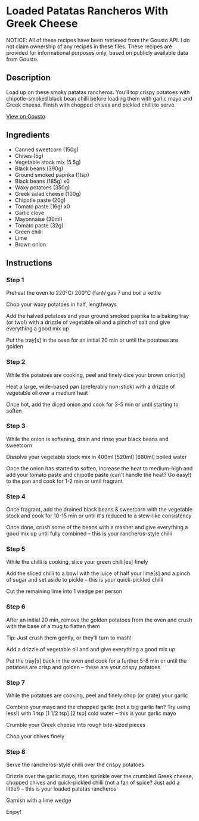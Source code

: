 # Loaded Patatas Rancheros With Greek Cheese

NOTICE: All of these recipes have been retrieved from the Gousto API. I do not claim ownership of any recipes in these files. These recipes are provided for informational purposes only, based on publicly available data from Gousto.

## Description

Load up on these smoky patatas rancheros. You’ll top crispy potatoes with chipotle-smoked black bean chilli before loading them with garlic mayo and Greek cheese. Finish with chopped chives and pickled chilli to serve.

[View on Gousto](https://www.gousto.co.uk/recipes/cookbook/loaded-patatas-rancheros-with-greek-cheese-pickled-chilli)

## Ingredients

- Canned sweetcorn (150g)
- Chives (5g)
- Vegetable stock mix (5.5g)
- Black beans (390g)
- Ground smoked paprika (1tsp)
- Black beans (185g) x0
- Waxy potatoes (350g)
- Greek salad cheese (100g)
- Chipotle paste (20g)
- Tomato paste (16g) x0
- Garlic clove
- Mayonnaise (30ml)
- Tomato paste (32g)
- Green chilli
- Lime
- Brown onion

## Instructions


### Step 1

Preheat the oven to 220°C/ 200°C (fan)/ gas 7 and boil a kettle

Chop your waxy potatoes in half, lengthways

Add the halved potatoes and your ground smoked paprika to a baking tray (or two!) with a drizzle of vegetable oil and a pinch of salt and give everything a good mix up

Put the tray[s] in the oven for an initial 20 min or until the potatoes are golden


### Step 2

While the potatoes are cooking, peel and finely dice your brown onion[s]

Heat a large, wide-based pan (preferably non-stick) with a drizzle of vegetable oil over a medium heat

Once hot, add the diced onion and cook for 3-5 min or until starting to soften


### Step 3

While the onion is softening, drain and rinse your black beans and sweetcorn

Dissolve your vegetable stock mix in 400ml <span class="text-purple">[520ml]</span> <span class="text-danger">[680ml] </span>boiled water

Once the onion has started to soften, increase the heat to medium-high and add your tomato paste and chipotle paste (can't handle the heat? Go easy!) to the pan and cook for 1-2 min or until fragrant


### Step 4

Once fragrant, add the drained black beans & sweetcorn with the vegetable stock and cook for 10-15 min or until it's reduced to a stew-like consistency

Once done, crush some of the beans with a masher and give everything a good mix up until fully combined – this is your rancheros-style chilli


### Step 5

While the chilli is cooking, slice your green chilli[es] finely

Add the sliced chilli to a bowl with the juice of half your<span class="text-danger"> </span>lime[s] and a pinch of sugar and set aside to pickle – this is your quick-pickled chilli

Cut the remaining lime into 1 wedge per person


### Step 6

After an initial 20 min, remove the golden potatoes from the oven and crush with the base of a mug to flatten them

Tip: Just crush them gently, or they'll turn to mash!

Add a drizzle of vegetable oil and and give everything a good mix up

Put the tray[s] back in the oven and cook for a further 5-8 min or until the potatoes are crisp and golden – these are your crispy potatoes


### Step 7

While the potatoes are cooking, peel and finely chop (or grate) your garlic

Combine your mayo and the chopped garlic (not a big garlic fan? Try using less!) with 1 tsp <span class="text-purple">[1 1/2 tsp]</span> <span class="text-danger">[2 tsp] </span>cold water – this is your garlic mayo

Crumble your Greek cheese into rough bite-sized pieces

Chop your chives finely

### Step 8

Serve the rancheros-style chilli over the crispy potatoes

Drizzle over the garlic mayo, then sprinkle over the crumbled Greek cheese, chopped chives and quick-pickled chilli (not a fan of spice? Just add a little!) – this is your loaded patatas rancheros

Garnish with a lime wedge

Enjoy!

